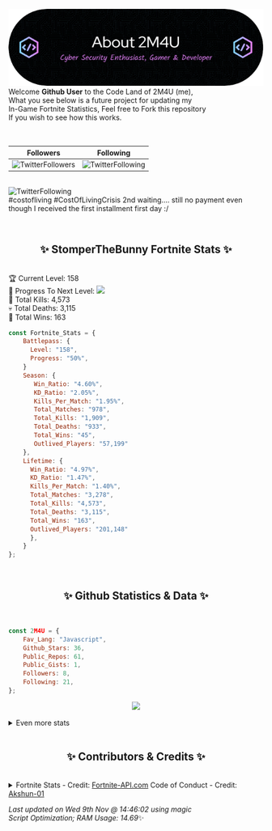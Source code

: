 
  ![Header](./src/github-banner.png)
  <br>
  Welcome **Github User** to the Code Land of 2M4U (me),<br>
  What you see below is a future project for updating my<br>
  In-Game Fortnite Statistics, Feel free to Fork this repository<br>
  If you wish to see how this works.
  <br><br>
  <br>
  
  | Followers  | Following |
  | ---------- |:---------:|
  | ![TwitterFollowers](https://img.shields.io/badge/Twitter%20Followers-79-blue)  | ![TwitterFollowing](https://img.shields.io/badge/Twitter%20Following-231-blue)  |


  <br>![TwitterFollowing](https://img.shields.io/badge/Latest%20Tweet--blue)<br>
  #costofliving #CostOfLivingCrisis 
2nd waiting.... still no payment even though I received the first installment first day :/
   
  <br><h2 align="center"> ✨ StomperTheBunny Fortnite Stats ✨</h2><br>
  🏆 Current Level: 158<br>
  🎉 Progress To Next Level: ![](https://geps.dev/progress/50)<br>
  🎯 Total Kills: 4,573<br>
  💀 Total Deaths: 3,115<br>
  👑 Total Wins: 163<br>

```js
const Fortnite_Stats = {
    Battlepass: {
      Level: "158",
      Progress: "50%",    
    }
    Season: { 
       Win_Ratio: "4.60%",
       KD_Ratio: "2.05%",
       Kills_Per_Match: "1.95%",
       Total_Matches: "978",
       Total_Kills: "1,909",
       Total_Deaths: "933",
       Total_Wins: "45",
       Outlived_Players: "57,199"
    },
    Lifetime: {
      Win_Ratio: "4.97%",
      KD_Ratio: "1.47%",
      Kills_Per_Match: "1.40%",
      Total_Matches: "3,278",
      Total_Kills: "4,573",
      Total_Deaths: "3,115",
      Total_Wins: "163",
      Outlived_Players: "201,148"
      },
    }
}; 
```


<br><h2 align="center"> ✨ Github Statistics & Data ✨</h2><br>

```js
const 2M4U = {
    Fav_Lang: "Javascript",
    Github_Stars: 36,
    Public_Repos: 61,
    Public_Gists: 1,
    Followers: 8,
    Following: 21,
}; 
```

<p align="center">
<img src="https://github-readme-streak-stats.herokuapp.com/?user=2M4U&theme=tokyonight">
</p>
<details>
  <summary>
      Even more stats
  </summary>
  <p align="center">
    <img src="https://github-profile-trophy.vercel.app/?username=2M4U&theme=dracula">
    <img src="https://github-readme-stats.vercel.app/api?username=2M4U&theme=tokyonight&count_private=true&show_icons=true&include_all_commits=true">
  </p>
</details>
<br><h2 align="center"> ✨ Contributors & Credits ✨</h2><br>
<details>
  <summary>
      Fortnite Stats - Credit: <a href="https://fortnite-api.com/?utm_source=github.com/2M4U/2M4U">Fortnite-API.com</a>
      Code of Conduct - Credit: <a href="https://github.com/Akshun-01">Akshun-01</a>
  </summary>
</details>

<!-- Last updated on Wed Nov 09 2022 14:46:02 GMT+0000 (Coordinated Universal Time) ;-;-->
<i>Last updated on  Wed 9th Nov @ 14:46:02 using magic<br>
Script Optimization; RAM Usage: 14.69</i>✨